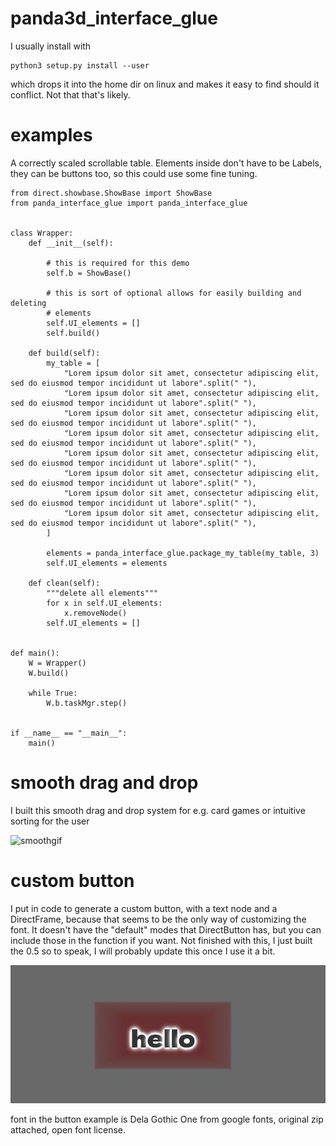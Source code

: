 # panda3d_interface_glue


I usually install with

```
python3 setup.py install --user
```

which drops it into the home dir on linux and makes it easy to find should it conflict. Not that that's likely.

# examples

A correctly scaled scrollable table. Elements inside don't have to be
Labels, they can be buttons too, so this could use some fine tuning.

```
from direct.showbase.ShowBase import ShowBase
from panda_interface_glue import panda_interface_glue


class Wrapper:
    def __init__(self):

        # this is required for this demo
        self.b = ShowBase()

        # this is sort of optional allows for easily building and deleting
        # elements
        self.UI_elements = []
        self.build()

    def build(self):
        my_table = [
            "Lorem ipsum dolor sit amet, consectetur adipiscing elit, sed do eiusmod tempor incididunt ut labore".split(" "),
            "Lorem ipsum dolor sit amet, consectetur adipiscing elit, sed do eiusmod tempor incididunt ut labore".split(" "),
            "Lorem ipsum dolor sit amet, consectetur adipiscing elit, sed do eiusmod tempor incididunt ut labore".split(" "),
            "Lorem ipsum dolor sit amet, consectetur adipiscing elit, sed do eiusmod tempor incididunt ut labore".split(" "),
            "Lorem ipsum dolor sit amet, consectetur adipiscing elit, sed do eiusmod tempor incididunt ut labore".split(" "),
            "Lorem ipsum dolor sit amet, consectetur adipiscing elit, sed do eiusmod tempor incididunt ut labore".split(" "),
            "Lorem ipsum dolor sit amet, consectetur adipiscing elit, sed do eiusmod tempor incididunt ut labore".split(" "),
            "Lorem ipsum dolor sit amet, consectetur adipiscing elit, sed do eiusmod tempor incididunt ut labore".split(" "),
        ]

        elements = panda_interface_glue.package_my_table(my_table, 3)
        self.UI_elements = elements

    def clean(self):
        """delete all elements"""
        for x in self.UI_elements:
            x.removeNode()
        self.UI_elements = []


def main():
    W = Wrapper()
    W.build()

    while True:
        W.b.taskMgr.step()


if __name__ == "__main__":
    main()
```

# smooth drag and drop

I built this smooth drag and drop system for e.g. card games or intuitive sorting for the user

![smoothgif](smooth.gif)


# custom button

I put in code to generate a custom button, with a text node and a DirectFrame, because that seems to be the only way of customizing the font. It doesn't have the "default" modes that DirectButton has, but you can include those in the function if you want. Not finished with this, I just built the 0.5 so to speak, I will probably update this once I use it a bit.

![custombutton](button.JPG)

font in the button example is Dela Gothic One from google fonts, original zip attached, open font license.
